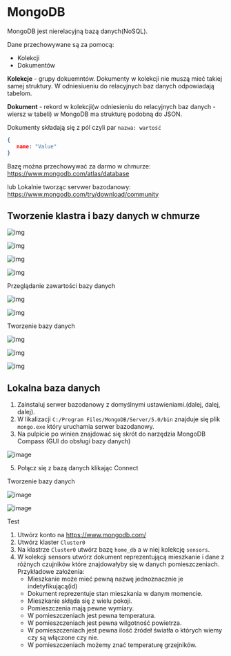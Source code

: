 # MongoDB

MongoDB jest nierelacyjną bazą danych(NoSQL).

Dane przechowywane są za pomocą:

   - Kolekcji
   - Dokumentów

**Kolekcje** - grupy dokuemntów. Dokumenty w kolekcji nie muszą mieć takiej samej struktury. W odniesiueniu do relacyjnych baz danych odpowiadają tabelom.

**Dokument** - rekord w kolekcji(w odniesieniu do relacyjnych baz danych - wiersz w tabeli) w MongoDB ma strukturę podobną do JSON.

Dokumenty składają się z pól czyli par `nazwa: wartość`
```JSON
{
   name: "Value"
}
```
Bazę można przechowywać za darmo w chmurze: https://www.mongodb.com/atlas/database

lub Lokalnie tworząc servwer bazodanowy:  https://www.mongodb.com/try/download/community

## Tworzenie klastra i bazy danych w chmurze
   
![img](https://user-images.githubusercontent.com/37069490/164544317-65d71f29-d271-407a-9fb1-2d2843b230a1.png)

![img](https://user-images.githubusercontent.com/37069490/164545067-3713c45a-a7ea-407a-8f9f-c69ceb1c2fe9.png)

![img](https://user-images.githubusercontent.com/37069490/164545301-7ad63327-08d7-44ad-ac44-95f646884867.png)

![img](https://user-images.githubusercontent.com/37069490/164545407-81cd17ce-0dfd-4dfc-bbba-756551adf000.png)

Przeglądanie zawartości bazy danych

![img](https://user-images.githubusercontent.com/37069490/164546223-071753d3-4697-4e97-8f03-cd35ee0a2b62.png)

![img](https://user-images.githubusercontent.com/37069490/164546577-1ecb9230-b1d0-4ef5-bca9-aba071ce6e72.png)

Tworzenie bazy danych

![img](https://user-images.githubusercontent.com/37069490/164547877-602c01b5-534d-41f7-a5c1-601be79f58f7.png)

![img](https://user-images.githubusercontent.com/37069490/164548099-9deaba05-cf51-437f-8020-047a7cb4c245.png)

![img](https://user-images.githubusercontent.com/37069490/164548247-c8e9cb78-f269-4d21-b06b-35e2b87f8b2b.png)

## Lokalna baza danych

1. Zainstaluj serwer bazodanowy z domyślnymi ustawieniami.(dalej, dalej, dalej).
2. W likalizacji `C:/Program Files/MongoDB/Server/5.0/bin` znajduje się plik `mongo.exe` który uruchamia serwer bazodanowy.
3. Na pulpicie po winien znajdować się skrót do narzędzia MongoDB Compass (GUI do obsługi bazy danych)

![image](https://user-images.githubusercontent.com/37069490/164791680-ab21bc9b-18a7-47f9-8566-e0cb89d6b53e.png)

5. Połącz się z bazą danych klikając Connect

Tworzenie bazy danych

![image](https://user-images.githubusercontent.com/37069490/164791884-841761fc-6a96-40e3-886e-9e70660bd016.png)

![image](https://user-images.githubusercontent.com/37069490/164791952-92b598be-e7b5-44a1-8e7f-499224de306d.png)

Test
1. Utwórz konto na https://www.mongodb.com/
2. Utwórz klaster `Cluster0`
3. Na klastrze `Cluster0` utwórz bazę `home_db` a w niej kolekcję `sensors`.
4. W kolekcji sensors utwórz dokument reprezentującą mieszkanie i dane z różnych czujników które znajdowałyby się w danych pomieszczeniach. Przykładowe założenia:
    - Mieszkanie może mieć pewną nazwę jednoznacznie je indetyfikującą(id)
    - Dokument reprezentuje stan mieszkania w danym momencie.
    - Mieszkanie skłąda się z wielu pokoji.
    - Pomieszczenia mają pewne wymiary.
    - W pomieszczeniach jest pewna temperatura.
    - W pomieszczeniach jest pewna wilgotność powietrza.
    - W pomieszczeniach jest pewna ilość źródeł światła o których wiemy czy są włączone czy nie.
    - W pomieszczeniach możemy znać temperaturę grzejników.


